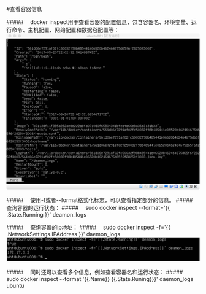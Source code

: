 #查看容器信息

#####&emsp; docker inspect用于查看容器的配置信息，包含容器名、环境变量、运行命令、主机配置、网络配置和数据卷配置等：
![](/assets/18.png)

#####&emsp; 使用-f或者--format格式化标志，可以查看指定部分的信息。
#####&emsp; 查询容器的运行状态：
#####&emsp; sudo docker inspect --format='\{{ .State.Running }}' deamon_logs

#####&emsp; 查询容器的ip地址：
#####&emsp; sudo docker inspect -f='\{{ .NetworkSettings.IPAddress }}' daemon_logs
![](/assets/19.png)

#####&emsp; 同时还可以查看多个信息，例如查看容器名和运行状态：
#####&emsp;  sudo docker inspect --format '\{{.Name}} {{.State.Runing}}}' daemon_logs ubuntu